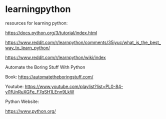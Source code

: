 # learningpython

resources for learning python:

https://docs.python.org/3/tutorial/index.html

https://www.reddit.com/r/learnpython/comments/35iyuc/what_is_the_best_way_to_learn_python/
 
https://www.reddit.com/r/learnpython/wiki/index


Automate the Boring Stuff With Python

Book: https://automatetheboringstuff.com/

Youtube: https://www.youtube.com/playlist?list=PL0-84-yl1fUnRuXGFe_F7qSH1LEnn9LkW

Python Website:

https://www.python.org/
